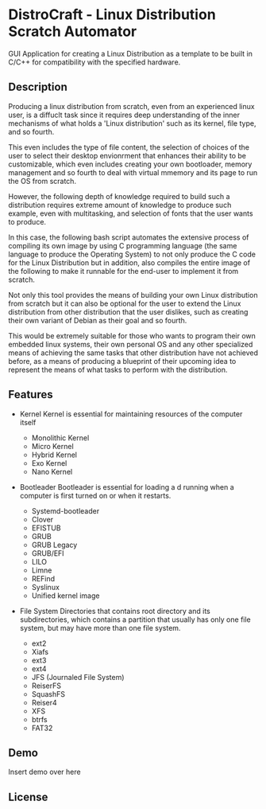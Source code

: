 # DistroCraft - Linux Distribution Scratch Automator
GUI Application for creating a Linux Distribution as a template to be built in C/C++ for compatibility with the specified hardware.

## Description
Producing a linux distribution from scratch, even from an experienced linux user, is a diffuclt task since it requires deep understanding of the inner mechanisms of what holds a 'Linux distribution' such as its kernel, file type, and so fourth.

This even includes the type of file content, the selection of choices of the user to select their desktop envionrment that enhances their ability to be customizable, which even includes creating your own bootloader, memory management and so fourth
to deal with virtual mmemory and its page to run the OS from scratch.

However, the following depth of knowledge required to build such a distribution requires extreme amount of knowledge to produce such example, even with multitasking, and selection of fonts that the user wants to produce.

In this case, the following bash script automates the extensive process of compiling its own image by using C programming language (the same language to produce the Operating System) to not only produce the C code for the Linux Distribution but in addition,
also compiles the entire image of the following to make it runnable for the end-user to implement it from scratch.

Not only this tool provides the means of building your own Linux distribution from scratch but it can also be optional for the user to extend the Linux distribution from other distribution that the user dislikes, such as creating their own variant of Debian 
as their goal and so fourth.

This would be extremely suitable for those who wants to program their own embedded linux systems, their own personal OS and any other specialized means of achieving the same tasks that other distribution have not achieved before, as a means of 
producing a blueprint of their upcoming idea to represent the means of what tasks to perform with the distribution.

## Features
- Kernel
  Kernel is essential for maintaining resources of the computer itself 
  - Monolithic Kernel
  - Micro Kernel
  - Hybrid Kernel
  - Exo Kernel
  - Nano Kernel

- Bootleader
  Bootleader is essential for loading a d running when a computer is first turned on or when it restarts.
  - Systemd-bootleader
  - Clover
  - EFISTUB
  - GRUB
  - GRUB Legacy
  - GRUB/EFI
  - LILO
  - Limne
  - REFind
  - Syslinux
  - Unified kernel image

- File System
  Directories that contains root directory and its subdirectories, which contains a partition that usually has only one file system, but may have more than one file system.
  -  ext2
  -  Xiafs
  -  ext3 
  -  ext4
  -  JFS (Journaled File System)
  -  ReiserFS
  -  SquashFS
  -  Reiser4
  -  XFS
  -  btrfs
  -  FAT32

## Demo
Insert demo over here

## License
